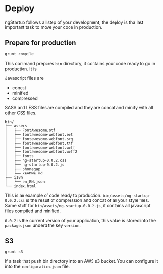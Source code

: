 # Deploy

ngStartup follows all step of your development, the deploy is tha last important task to move your code in production.

## Prepare for production
```bash
grunt compile
```
This command prepares `bin` directory, it contains your code ready to go in production. It is 

Javascript files are
* concat
* minified
* compressed

SASS and LESS files are compiled and they are concat and minify with all other CSS files.

```
bin/
├── assets
│   ├── FontAwesome.otf
│   ├── fontawesome-webfont.eot
│   ├── fontawesome-webfont.svg
│   ├── fontawesome-webfont.ttf
│   ├── fontawesome-webfont.woff
│   ├── fontawesome-webfont.woff2
│   ├── fonts
│   ├── ng-startup-0.0.2.css
│   ├── ng-startup-0.0.2.js
│   ├── phonegap
│   └── README.md
├── i18n
│   └── en_EN.json
└── index.html
```
This is an example of code ready to production. 
`bin/assets/ng-startup-0.0.2.css` is the result of compression and concat of all your style files.  
Same stuff for `bin/assets/ng-startup-0.0.2.js`, it contains all javascript files compiled and minified.

`0.0.2` is the current version of your application, this value is stored into the `package.json` underd the key `version`.

## S3
```
grunt s3
```
If a task that push bin directory into an AWS s3 bucket. You can configure it into the `configuration.json` file.
